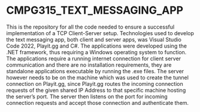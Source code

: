 # CMPG315_TEXT_MESSAGING_APP
This is the repository for all the code needed to ensure a successful implementation of a TCP Client-Server setup.
Technologies used to develop the text messaging app, both client and server apps, was Visual Studio Code 2022, Playit.gg and C#. The applications were developed using the .NET framework, thus requiring a Windows operating system to function. The applications require a running internet connection for client server communication and there are no installation requirements, they are standalone applications executable by running the .exe files. The server however needs to be on the machine which was used to create the tunnel connection on Playit.gg, since Playit.gg routes the incoming connection requests of the given shared IP Address to that specific machine hosting the server’s port. The server then listens on the port for incoming connection requests and accept those connection and authenticate them.  
